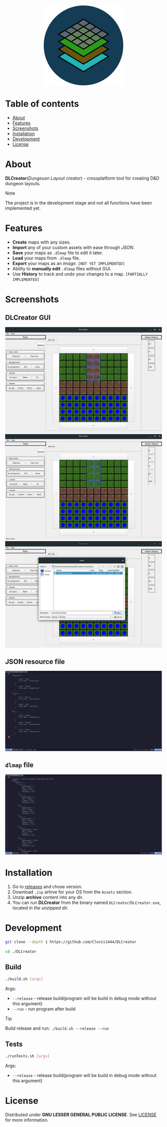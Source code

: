 <p align="center">
    <img src= "images/DLCreator256.png" />
</p>

# Table of contents

- [About](#about)
- [Features](#features)
- [Screenshots](#screenshots)
- [Installation](#installation)
- [Development](#development)
- [License](#license)

# About

**DLCreator**(_Dungeuon Layout creator_) - crossplatform tool for creating D&D dungeon layouts.

> [!NOTE]
> The project is in the development stage and not all functions have been implemented yet.

# Features

- **Create** maps with any sizes.
- **Import** any of your custom assets with ease through _JSON_.
- **Save** your maps as `.dlmap` file to edit it later.
- **Load** your maps from `.dlmap` file.
- **Export** your maps as an _image_. `[NOT YET IMPLEMENTED]`
- Ability to **manually edit** `.dlmap` files without GUI.
- Use **History** to track and undo your changes to a map. `[PARTIALLY IMPLEMENTED]`

# Screenshots

## **DLCreator GUI**

![](images/screenshots/screenshot1.png)
![](images/screenshots/screenshot2.png)
![](images/screenshots/screenshot3.png)

## **JSON resource file**

![](images/screenshots/resource_file.png)

## **`dlmap` file**

![](images/screenshots/dlmap.png)

# Installation

1. Go to [releases](https://github.com/Clovis1444/DLCreator/releases) and chose version.
2. Download `.zip` arhive for your OS from the `Assets` section.
3. Unzip **archive** content into any dir.
4. You can run **DLCreator** from the binary named `DLCreator`/`DLCreator.exe`, located _in the unzipped dir_.

# Development

```sh
git clone --depth 1 https://github.com/Clovis1444/DLCreator
```

```sh
cd ./DLCreator
```

## Build

```sh
./build.sh [args]
```

Args:

- `--release` - release build(program will be build in debug mode without this argument)
- `--run` - run program after build

> [!TIP]
> Build release and run: `./build.sh --release --run`

## Tests

```sh
./runTests.sh [args]
```

Args:

- `--release` - release build(program will be build in debug mode without this argument)

# License

Distributed under **GNU LESSER GENERAL PUBLIC LICENSE**. See [LICENSE](LICENSE) for more information.

